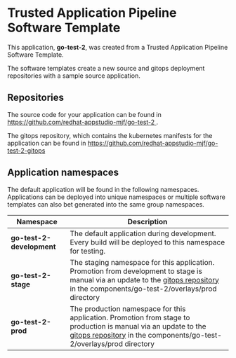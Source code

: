 # Trusted Application Pipeline Software Template

This application, **go-test-2**, was created from a Trusted Application Pipeline Software Template.

The software templates create a new source and gitops deployment repositories with a sample source application. 

## Repositories

The source code for your application can be found in [https://github.com/redhat-appstudio-mjf/go-test-2 ](https://github.com/redhat-appstudio-mjf/go-test-2 ).
 
The gitops repository, which contains the kubernetes manifests for the application can be found in 
[https://github.com/redhat-appstudio-mjf/go-test-2-gitops ](https://github.com/redhat-appstudio-mjf/go-test-2-gitops ) 

## Application namespaces 

The default application will be found in the following namespaces. Applications can be deployed into unique namespaces or multiple software templates can also bet generated into the same group namespaces.  

|  Namespace   |  Description   |  
| -------- | -------- |   
| **go-test-2-development** | The default application during development. Every build will be deployed to this namespace for testing. | 
| **go-test-2-stage** | The staging namespace for this application. Promotion from development to stage is manual via an update to the [gitops repository](https://github.com/redhat-appstudio-mjf/go-test-2-gitops ) in the components/go-test-2/overlays/prod directory |  
| **go-test-2-prod** | The production namespace for this application. Promotion from stage to production is manual via an update to the [gitops repository](https://github.com/redhat-appstudio-mjf/go-test-2-gitops ) in the components/go-test-2/overlays/prod directory | 